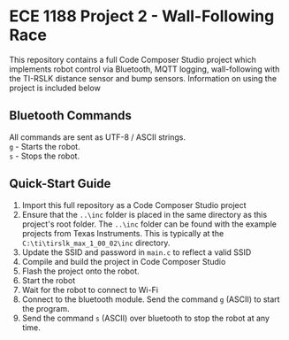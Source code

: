 # ECE 1188 Project 2 - Wall-Following Race

This repository contains a full Code Composer Studio project which implements robot control via Bluetooth, MQTT logging, wall-following with the TI-RSLK distance sensor and bump sensors. Information on using the project is included below

## Bluetooth Commands

All commands are sent as UTF-8 / ASCII strings.  
`g` - Starts the robot.  
`s` - Stops the robot.  

## Quick-Start Guide

1. Import this full repository as a Code Composer Studio project
2. Ensure that the `..\inc` folder is placed in the same directory as this project's root folder. The `..\inc` folder can be found with the example projects from Texas Instruments. This is typically at the `C:\ti\tirslk_max_1_00_02\inc` directory.
3. Update the SSID and password in `main.c` to reflect a valid SSID
4. Compile and build the project in Code Composer Studio
5. Flash the project onto the robot.
6. Start the robot
7. Wait for the robot to connect to Wi-Fi
8. Connect to the bluetooth module. Send the command `g` (ASCII) to start the program.
9. Send the command `s` (ASCII) over bluetooth to stop the robot at any time.